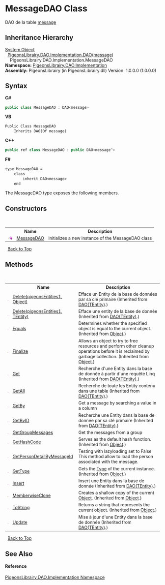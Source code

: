 # MessageDAO Class
 

DAO de la table <a href="891709b8-1ff0-58b3-9aa4-f3f06f37a146">message</a>


## Inheritance Hierarchy
<a href="http://msdn2.microsoft.com/en-us/library/e5kfa45b" target="_blank">System.Object</a><br />&nbsp;&nbsp;<a href="936963c1-f9f9-454a-06ea-6c5e62510e66">PigeonsLibrairy.DAO.Implementation.DAO</a>(<a href="891709b8-1ff0-58b3-9aa4-f3f06f37a146">message</a>)<br />&nbsp;&nbsp;&nbsp;&nbsp;PigeonsLibrairy.DAO.Implementation.MessageDAO<br />
**Namespace:**&nbsp;<a href="2adb8d34-aa58-66ac-cc9e-6d985aed23d8">PigeonsLibrairy.DAO.Implementation</a><br />**Assembly:**&nbsp;PigeonsLibrairy (in PigeonsLibrairy.dll) Version: 1.0.0.0 (1.0.0.0)

## Syntax

**C#**<br />
``` C#
public class MessageDAO : DAO<message>
```

**VB**<br />
``` VB
Public Class MessageDAO
	Inherits DAO(Of message)
```

**C++**<br />
``` C++
public ref class MessageDAO : public DAO<message^>
```

**F#**<br />
``` F#
type MessageDAO =  
    class
        inherit DAO<message>
    end
```

The MessageDAO type exposes the following members.


## Constructors
&nbsp;<table><tr><th></th><th>Name</th><th>Description</th></tr><tr><td>![Public method](media/pubmethod.gif "Public method")</td><td><a href="e235e467-8fb2-b38e-f263-ba5d91e5617d">MessageDAO</a></td><td>
Initializes a new instance of the MessageDAO class</td></tr></table>&nbsp;
<a href="#messagedao-class">Back to Top</a>

## Methods
&nbsp;<table><tr><th></th><th>Name</th><th>Description</th></tr><tr><td>![Public method](media/pubmethod.gif "Public method")</td><td><a href="9042cb0e-7cc9-d30f-4705-7f50c8f2b3b3">Delete(pigeonsEntities1, Object)</a></td><td>
Efface un Entity de la base de données par sa clé primaire
 (Inherited from <a href="936963c1-f9f9-454a-06ea-6c5e62510e66">DAO(TEntity)</a>.)</td></tr><tr><td>![Public method](media/pubmethod.gif "Public method")</td><td><a href="38ef33d0-9ccb-2e55-30cf-c9f9f9c4538f">Delete(pigeonsEntities1, TEntity)</a></td><td>
Efface une entity de la base de donnée
 (Inherited from <a href="936963c1-f9f9-454a-06ea-6c5e62510e66">DAO(TEntity)</a>.)</td></tr><tr><td>![Public method](media/pubmethod.gif "Public method")</td><td><a href="http://msdn2.microsoft.com/en-us/library/bsc2ak47" target="_blank">Equals</a></td><td>
Determines whether the specified object is equal to the current object.
 (Inherited from <a href="http://msdn2.microsoft.com/en-us/library/e5kfa45b" target="_blank">Object</a>.)</td></tr><tr><td>![Protected method](media/protmethod.gif "Protected method")</td><td><a href="http://msdn2.microsoft.com/en-us/library/4k87zsw7" target="_blank">Finalize</a></td><td>
Allows an object to try to free resources and perform other cleanup operations before it is reclaimed by garbage collection.
 (Inherited from <a href="http://msdn2.microsoft.com/en-us/library/e5kfa45b" target="_blank">Object</a>.)</td></tr><tr><td>![Public method](media/pubmethod.gif "Public method")</td><td><a href="0401a787-fa05-73ca-ebb6-be2451b8a48d">Get</a></td><td>
Recherche d'une Entity dans la base de donnée à partir d'une requête Linq
 (Inherited from <a href="936963c1-f9f9-454a-06ea-6c5e62510e66">DAO(TEntity)</a>.)</td></tr><tr><td>![Public method](media/pubmethod.gif "Public method")</td><td><a href="df0123fc-fba0-67de-5427-348f886f5daf">GetAll</a></td><td>
Recherche de toute les Entity contenu dans une table
 (Inherited from <a href="936963c1-f9f9-454a-06ea-6c5e62510e66">DAO(TEntity)</a>.)</td></tr><tr><td>![Public method](media/pubmethod.gif "Public method")</td><td><a href="56be52ca-d10b-dee1-9195-5145359c7f32">GetBy</a></td><td>
Get a message by searching a value in a column</td></tr><tr><td>![Public method](media/pubmethod.gif "Public method")</td><td><a href="33bca930-5c46-979e-6a6e-cb81436ac704">GetByID</a></td><td>
Recherche une Entity dans la base de donnée par sa clé primaire
 (Inherited from <a href="936963c1-f9f9-454a-06ea-6c5e62510e66">DAO(TEntity)</a>.)</td></tr><tr><td>![Public method](media/pubmethod.gif "Public method")</td><td><a href="41d81a0e-e4d6-2998-04e6-ea2336054044">GetGroupMessages</a></td><td>
Get the messages from a group</td></tr><tr><td>![Public method](media/pubmethod.gif "Public method")</td><td><a href="http://msdn2.microsoft.com/en-us/library/zdee4b3y" target="_blank">GetHashCode</a></td><td>
Serves as the default hash function.
 (Inherited from <a href="http://msdn2.microsoft.com/en-us/library/e5kfa45b" target="_blank">Object</a>.)</td></tr><tr><td>![Public method](media/pubmethod.gif "Public method")</td><td><a href="bf354f46-e746-5d0b-7584-1f1c3ef68b0f">GetPersonDetailByMessageId</a></td><td>
Testing with lazyloading set to False This method allow to load the person associated with the message.</td></tr><tr><td>![Public method](media/pubmethod.gif "Public method")</td><td><a href="http://msdn2.microsoft.com/en-us/library/dfwy45w9" target="_blank">GetType</a></td><td>
Gets the <a href="http://msdn2.microsoft.com/en-us/library/42892f65" target="_blank">Type</a> of the current instance.
 (Inherited from <a href="http://msdn2.microsoft.com/en-us/library/e5kfa45b" target="_blank">Object</a>.)</td></tr><tr><td>![Public method](media/pubmethod.gif "Public method")</td><td><a href="05ba5105-2084-e31c-b2b0-070bd3b9ba0f">Insert</a></td><td>
Insert une Entity dans la base de donnée
 (Inherited from <a href="936963c1-f9f9-454a-06ea-6c5e62510e66">DAO(TEntity)</a>.)</td></tr><tr><td>![Protected method](media/protmethod.gif "Protected method")</td><td><a href="http://msdn2.microsoft.com/en-us/library/57ctke0a" target="_blank">MemberwiseClone</a></td><td>
Creates a shallow copy of the current <a href="http://msdn2.microsoft.com/en-us/library/e5kfa45b" target="_blank">Object</a>.
 (Inherited from <a href="http://msdn2.microsoft.com/en-us/library/e5kfa45b" target="_blank">Object</a>.)</td></tr><tr><td>![Public method](media/pubmethod.gif "Public method")</td><td><a href="http://msdn2.microsoft.com/en-us/library/7bxwbwt2" target="_blank">ToString</a></td><td>
Returns a string that represents the current object.
 (Inherited from <a href="http://msdn2.microsoft.com/en-us/library/e5kfa45b" target="_blank">Object</a>.)</td></tr><tr><td>![Public method](media/pubmethod.gif "Public method")</td><td><a href="2b5810cf-fbfc-08af-0d0a-55103e30cf98">Update</a></td><td>
Mise à jour d'une Entity dans la base de donnée
 (Inherited from <a href="936963c1-f9f9-454a-06ea-6c5e62510e66">DAO(TEntity)</a>.)</td></tr></table>&nbsp;
<a href="#messagedao-class">Back to Top</a>

## See Also


#### Reference
<a href="2adb8d34-aa58-66ac-cc9e-6d985aed23d8">PigeonsLibrairy.DAO.Implementation Namespace</a><br />
